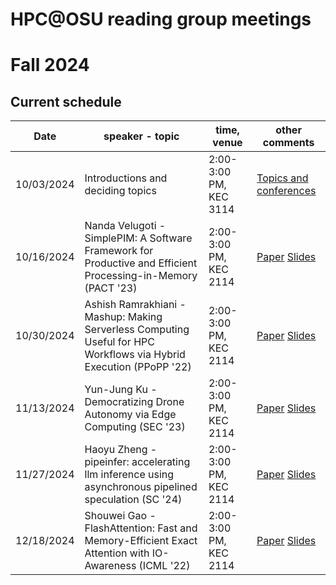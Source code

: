 # HPC@OSU reading group meetings



# Fall 2024 
## Current schedule

| Date | speaker - topic | time, venue | other comments |
| ---- | -------------- | ----------- | -------------- |
| 10/03/2024 | Introductions and deciding topics  |2:00-3:00 PM, KEC 3114 | [Topics and conferences ](https://docs.google.com/document/d/1zh655IOWGPfhNsCJ9yTJiSgqTVexG1pwZwA78Om6NA8/edit?usp=sharing)
| 10/16/2024 | Nanda Velugoti - SimplePIM: A Software Framework for Productive and Efficient Processing-in-Memory (PACT '23) | 2:00-3:00 PM, KEC 2114 | [Paper](https://people.inf.ethz.ch/omutlu/pub/SimplePIM_pact23.pdf) [Slides](https://people.inf.ethz.ch/omutlu/pub/SimplePIM_pact23-talk.pdf) |
| 10/30/2024 | Ashish Ramrakhiani - Mashup: Making Serverless Computing Useful for HPC Workflows via Hybrid Execution (PPoPP '22) | 2:00-3:00 PM, KEC 2114 | [Paper](https://dl-acm-org.oregonstate.idm.oclc.org/doi/pdf/10.1145/3503221.3508407) [Slides](https://docs.google.com/presentation/d/1HayEGnNjH4LYAonmoEj4O9xt8YsApMDyafpgzCEEesI/edit?usp=sharing) |
| 11/13/2024 | Yun-Jung Ku - Democratizing Drone Autonomy via Edge Computing (SEC '23) | 2:00-3:00 PM, KEC 2114 | [Paper](https://ieeexplore.ieee.org/document/10419264) [Slides](https://docs.google.com/presentation/d/13TeTdPJzem04Rfu0VVJcEmoRwubcoGG6ivuxgihWZvs/edit?usp=sharing) |
| 11/27/2024 | Haoyu Zheng - pipeinfer: accelerating llm inference using asynchronous pipelined speculation (SC '24) | 2:00-3:00 PM, KEC 2114 | [Paper](https://arxiv.org/abs/2407.11798) [Slides](https://docs.google.com/presentation/d/15cyzeZri4bmyXoEKwEqIEDp7ju8oQMHM/edit?usp=drive_link&ouid=112121915339525099221&rtpof=true&sd=true) |
| 12/18/2024 | Shouwei Gao - FlashAttention: Fast and Memory-Efficient Exact Attention with IO-Awareness (ICML '22) | 2:00-3:00 PM, KEC 2114 | [Paper](https://arxiv.org/pdf/2205.14135) [Slides](https://github.com/shwgao/Awesome-Efficient-AI/blob/main/docs/Efficient%20AI%20Algorithems/FlashAttention/Reading-Group-Flashattention.pdf) |
